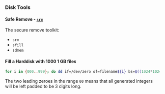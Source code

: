 ### Disk Tools

#### Safe Remove - [`srm`](https://manpages.ubuntu.com/manpages/focal/en/man1/srm.1.html)

The secure remove toolkit:

* `srm`
* `sfill`
* `sdmem`

#### Fill a Harddisk with 1000 1 GB files

```bash
for i in {000..999}; do dd if=/dev/zero of=filename${i} bs=$((1024*1024)) count=1024; done
```

The two leading zeroes in the range `00` means that all generated integers will be left padded to be 3 digits long.
